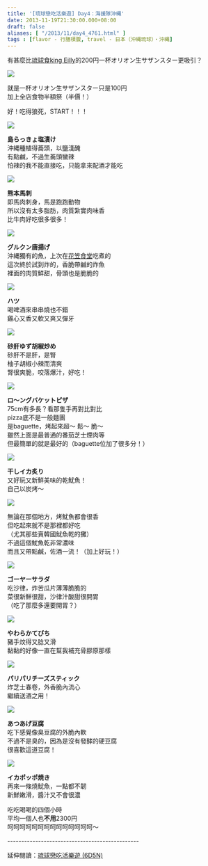 ```yaml
---
title: '[琉球戀吃活樂遊] Day4：海援隊沖縄'
date: 2013-11-19T21:30:00.000+08:00
draft: false
aliases: [ "/2013/11/day4_4761.html" ]
tags : [flavor - 行膳積腹, travel - 日本（沖縄琉球）・沖縄]
---
```


有甚麼比[琉球食king Eilly](http://www.hidie.net/2013/11/day2king-eilly.html)的200円一杯オリオン生サザンスター更吸引？  

[![](https://2.bp.blogspot.com/-TJQCnJ1wABg/XCeCgE6X8JI/AAAAAAAACz8/pmNI0q-DchgASD9lSaTvs1iys-8A5Pf9ACPcBGAYYCw/s640/9.jpg)](https://2.bp.blogspot.com/-TJQCnJ1wABg/XCeCgE6X8JI/AAAAAAAACz8/pmNI0q-DchgASD9lSaTvs1iys-8A5Pf9ACPcBGAYYCw/s1600/9.jpg)

就是一杯オリオン生サザンスター只是100円  
加上全店食物半額祭（半價！）  
  
好！吃得狼死，START！！！  

[![](https://2.bp.blogspot.com/-VO1gnIoOt5E/XCePzBEGIVI/AAAAAAAAC6k/ZH5yb_mPnM8Z6bnJqI9etagfYi1CXcDTgCLcBGAs/s640/01.jpg)](https://2.bp.blogspot.com/-VO1gnIoOt5E/XCePzBEGIVI/AAAAAAAAC6k/ZH5yb_mPnM8Z6bnJqI9etagfYi1CXcDTgCLcBGAs/s1600/01.jpg)

**島らっきょ塩漬け**  
沖縄種植得蕎頭，以鹽淺醃  
有點鹹，不過生蕎頭蠻辣  
怕辣的我不能直接吃，只能拿來配酒才能吃  

[![](https://1.bp.blogspot.com/-_G2EWB4xZz8/XCeQEOw5j2I/AAAAAAAAC6s/bJcvZ7tE_3YGQqyOIesuQFFJs63ZA_tpwCLcBGAs/s640/02.jpg)](https://1.bp.blogspot.com/-_G2EWB4xZz8/XCeQEOw5j2I/AAAAAAAAC6s/bJcvZ7tE_3YGQqyOIesuQFFJs63ZA_tpwCLcBGAs/s1600/02.jpg)

**熊本馬刺**  
即馬肉刺身，馬是跑跑動物  
所以沒有太多脂肪，肉質紮實肉味香  
比牛肉好吃很多很多！  

[![](https://3.bp.blogspot.com/-NLKXTJfvJJU/XCeQKzmV_4I/AAAAAAAAC6w/9-J-5CiW2i8-DT3JmjQGwlvIYZOt9a0ugCLcBGAs/s640/03.jpg)](https://3.bp.blogspot.com/-NLKXTJfvJJU/XCeQKzmV_4I/AAAAAAAAC6w/9-J-5CiW2i8-DT3JmjQGwlvIYZOt9a0ugCLcBGAs/s1600/03.jpg)

**グルクン唐揚げ**  
沖縄獨有的魚，上次在[花笠食堂](http://www.hidie.net/2013/11/day2_13.html)吃煮的  
這次終於試到炸的，香脆帶鹹的炸魚  
裡面的肉質鮮甜，骨頭也是脆脆的  

[![](https://1.bp.blogspot.com/-GGBH8kykG_k/XCeQQViWo6I/AAAAAAAAC60/zSfMvcaFUIQ43PGnueQBg5oHj1lQcNkpQCLcBGAs/s640/04.jpg)](https://1.bp.blogspot.com/-GGBH8kykG_k/XCeQQViWo6I/AAAAAAAAC60/zSfMvcaFUIQ43PGnueQBg5oHj1lQcNkpQCLcBGAs/s1600/04.jpg)

**ハツ**  
喝啤酒來串串燒也不錯  
雞心又香又軟又爽又彈牙  

[![](https://3.bp.blogspot.com/-6rOnflXMj8Q/XCeQWEe4G-I/AAAAAAAAC68/_kLSZKCAwBMo-FDKP-PzzI_LEC2sKGRkwCLcBGAs/s640/05.jpg)](https://3.bp.blogspot.com/-6rOnflXMj8Q/XCeQWEe4G-I/AAAAAAAAC68/_kLSZKCAwBMo-FDKP-PzzI_LEC2sKGRkwCLcBGAs/s1600/05.jpg)

**砂肝ゆず胡椒炒め**  
砂肝不是肝，是腎  
柚子胡椒小辣而清爽  
腎很爽脆，咬落爆汁，好吃！  

[![](https://4.bp.blogspot.com/-_C8u3Ol8G8g/XCeQfr77ysI/AAAAAAAAC7E/SxjSnAQP398HYwFgoxgBW5O2Iilzp_wwwCLcBGAs/s640/06.jpg)](https://4.bp.blogspot.com/-_C8u3Ol8G8g/XCeQfr77ysI/AAAAAAAAC7E/SxjSnAQP398HYwFgoxgBW5O2Iilzp_wwwCLcBGAs/s1600/06.jpg)

**ロ～ングバケットピザ**  
75cm有多長？看那隻手再對比對比  
pizza底不是一般麵團  
是baguette，烤起來超～ 鬆～ 脆～  
雖然上面是最普通的番茄芝士煙肉等  
但最簡單的就是最好的（baguette位加了很多分！）  

[![](https://2.bp.blogspot.com/-4J3dzZe76Y0/XCeQlhphvMI/AAAAAAAAC7M/e8SxDll4NPUiPUyRtQZR9VjFoNYzOkvjQCLcBGAs/s640/07.jpg)](https://2.bp.blogspot.com/-4J3dzZe76Y0/XCeQlhphvMI/AAAAAAAAC7M/e8SxDll4NPUiPUyRtQZR9VjFoNYzOkvjQCLcBGAs/s1600/07.jpg)

**干しイカ炙り**  
又好玩又新鮮美味的乾魷魚！  
自己以炭烤～  

[![](https://2.bp.blogspot.com/-gA46tmOE4pQ/XCeQrIWMrwI/AAAAAAAAC7U/TYzp6YkwA_A1vf6HSTv7_Yb-C5nF9yDigCLcBGAs/s640/08.jpg)](https://2.bp.blogspot.com/-gA46tmOE4pQ/XCeQrIWMrwI/AAAAAAAAC7U/TYzp6YkwA_A1vf6HSTv7_Yb-C5nF9yDigCLcBGAs/s1600/08.jpg)

無論在那個地方，烤魷魚都會很香  
但吃起來就不是那裡都好吃  
（尤其那些賣韓國魷魚乾的攤）  
不過這個魷魚乾非常濃味  
而且又帶點鹹，佐酒一流！（加上好玩！）  

[![](https://1.bp.blogspot.com/-qf1xmMEUbDU/XCeQwLdOKsI/AAAAAAAAC7Y/u3kjouQUGRsGdewGw2GzV-943d5FJmtOACLcBGAs/s640/09.jpg)](https://1.bp.blogspot.com/-qf1xmMEUbDU/XCeQwLdOKsI/AAAAAAAAC7Y/u3kjouQUGRsGdewGw2GzV-943d5FJmtOACLcBGAs/s1600/09.jpg)

**ゴーヤーサラダ**  
吃沙律，炸苦瓜片薄薄脆脆的  
菜很新鮮很甜，沙律汁酸甜很開胃  
（吃了那麼多還要開胃？）  

[![](https://2.bp.blogspot.com/-bSgAkJorTCg/XCeQ2dFcbYI/AAAAAAAAC7c/Z-Wdefoq2dkvyEs2sUxIbcGmWcakbHVUQCLcBGAs/s640/10.jpg)](https://2.bp.blogspot.com/-bSgAkJorTCg/XCeQ2dFcbYI/AAAAAAAAC7c/Z-Wdefoq2dkvyEs2sUxIbcGmWcakbHVUQCLcBGAs/s1600/10.jpg)

**やわらかてびち**  
豬手炆得又腍又滑  
黏黏的好像一直在幫我補充骨膠原那樣  

[![](https://4.bp.blogspot.com/-A6dt2Ci8VOg/XCeQ7kcbabI/AAAAAAAAC7g/V1pmAqDwV04YAMwA3raMVpO7hAeeylx2ACLcBGAs/s640/11.jpg)](https://4.bp.blogspot.com/-A6dt2Ci8VOg/XCeQ7kcbabI/AAAAAAAAC7g/V1pmAqDwV04YAMwA3raMVpO7hAeeylx2ACLcBGAs/s1600/11.jpg)

**パリパリチーズスティック**  
炸芝士春卷，外香脆內流心  
繼續送酒之用！  

[![](https://4.bp.blogspot.com/-pgx7cDw0k2Q/XCeRA2M5CII/AAAAAAAAC7s/V6tRJvII2CMXHn0XUfsYk0vChZoOPEZ5gCLcBGAs/s640/12.jpg)](https://4.bp.blogspot.com/-pgx7cDw0k2Q/XCeRA2M5CII/AAAAAAAAC7s/V6tRJvII2CMXHn0XUfsYk0vChZoOPEZ5gCLcBGAs/s1600/12.jpg)

**あつあげ豆腐**  
吃下感覺像臭豆腐的外脆內軟  
不過不是臭的，因為是沒有發酵的硬豆腐  
很喜歡這道豆腐！  

[![](https://4.bp.blogspot.com/-nLkXsS3bDdw/XCeRIIAL73I/AAAAAAAAC70/eIuu7pOkjhEX1ZCe3YwNOgFfvd5cw-H2QCLcBGAs/s640/13.jpg)](https://4.bp.blogspot.com/-nLkXsS3bDdw/XCeRIIAL73I/AAAAAAAAC70/eIuu7pOkjhEX1ZCe3YwNOgFfvd5cw-H2QCLcBGAs/s1600/13.jpg)

**イカポッポ焼き**  
再來一條燒魷魚，一點都不韌  
新鮮嫩滑，醬汁又不會很濃  
  
  
  
吃吃喝喝的四個小時  
平均一個人也**不用**2300円  
呵呵呵呵呵呵呵呵呵呵呵呵呵呵～  
  
\-----------------------------------------------  
  
延伸閱讀：[琉球戀吃活樂遊 (6D5N)](http://www.hidie.net/2013/11/6d5n_23.html)